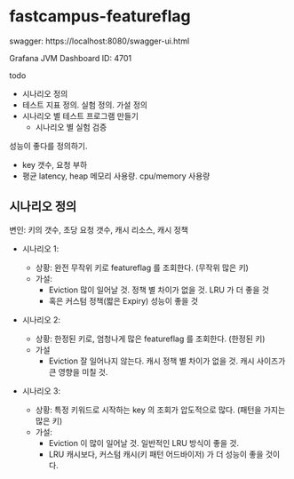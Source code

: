 # fastcampus-featureflag

swagger: https://localhost:8080/swagger-ui.html

Grafana JVM Dashboard ID: 4701

todo
- 시나리오 정의
- 테스트 지표 정의. 실험 정의. 가설 정의
- 시나리오 별 테스트 프로그램 만들기
  - 시나리오 별 실험 검증

성능이 좋다를 정의하기.
- key 갯수, 요청 부하 
- 평균 latency, heap 메모리 사용량. cpu/memory 사용량


## 시나리오 정의
변인: 키의 갯수, 초당 요청 갯수, 캐시 리소스, 캐시 정책

- 시나리오 1:
  - 상황: 완전 무작위 키로 featureflag 를 조회한다. (무작위 많은 키)
  - 가설: 
    - Eviction 많이 일어날 것. 정책 별 차이가 없을 것. LRU 가 더 좋을 것
    - 혹은 커스텀 정책(짧은 Expiry) 성능이 좋을 것 


- 시나리오 2:
  - 상황: 한정된 키로, 엄청나게 많은 featureflag 를 조회한다. (한정된 키)
  - 가설
    - Eviction 잘 일어나지 않는다. 캐시 정책 별 차이가 없을 것. 캐시 사이즈가 큰 영향을 미칠 것.


- 시나리오 3:
  - 상황: 특정 키워드로 시작하는 key 의 조회가 압도적으로 많다. (패턴을 가지는 많은 키)
  - 가설: 
    - Eviction 이 많이 일어날 것. 일반적인 LRU 방식이 좋을 것.
    - LRU 캐시보다, 커스텀 캐시(키 패턴 어드바이저) 가 더 성능이 좋을 것이다.
